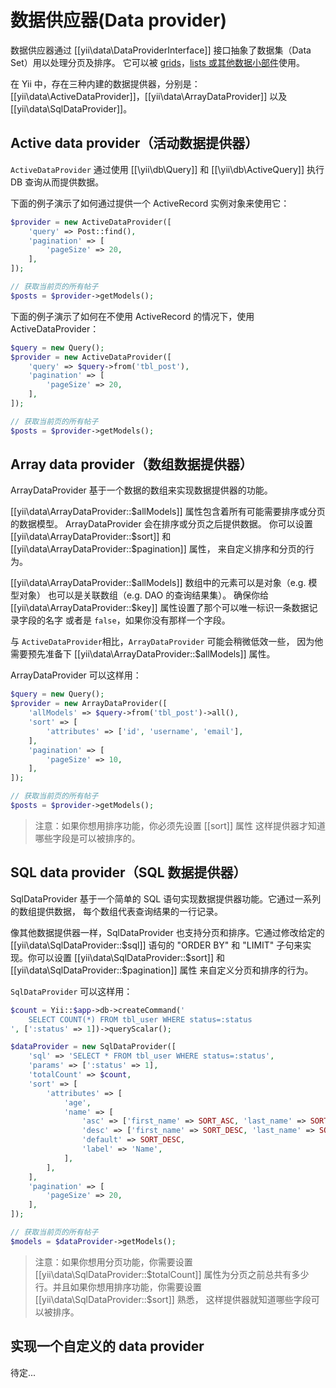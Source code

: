 数据供应器(Data provider)
==============

数据供应器通过 [[yii\data\DataProviderInterface]] 接口抽象了数据集（Data Set）用以处理分页及排序。
它可以被 [grids](data-grid.md)，[lists 或其他数据小部件](data-widgets.md)使用。

在 Yii 中，存在三种内建的数据提供器，分别是：[[yii\data\ActiveDataProvider]]，[[yii\data\ArrayDataProvider]] 以及
[[yii\data\SqlDataProvider]]。

Active data provider（活动数据提供器）
--------------------

`ActiveDataProvider` 通过使用 [[\yii\db\Query]] 和 [[\yii\db\ActiveQuery]] 执行 DB 查询从而提供数据。

下面的例子演示了如何通过提供一个 ActiveRecord 实例对象来使用它：

```php
$provider = new ActiveDataProvider([
	'query' => Post::find(),
	'pagination' => [
		'pageSize' => 20,
	],
]);

// 获取当前页的所有帖子
$posts = $provider->getModels();
```

下面的例子演示了如何在不使用 ActiveRecord 的情况下，使用 ActiveDataProvider：

```php
$query = new Query();
$provider = new ActiveDataProvider([
	'query' => $query->from('tbl_post'),
	'pagination' => [
		'pageSize' => 20,
	],
]);

// 获取当前页的所有帖子
$posts = $provider->getModels();
```

Array data provider（数组数据提供器）
-------------------

ArrayDataProvider 基于一个数据的数组来实现数据提供器的功能。

[[yii\data\ArrayDataProvider::$allModels]] 属性包含着所有可能需要排序或分页的数据模型。
ArrayDataProvider 会在排序或分页之后提供数据。
你可以设置 [[yii\data\ArrayDataProvider::$sort]] 和 [[yii\data\ArrayDataProvider::$pagination]] 属性，
来自定义排序和分页的行为。

[[yii\data\ArrayDataProvider::$allModels]] 数组中的元素可以是对象（e.g. 模型对象）
也可以是关联数组（e.g. DAO 的查询结果集）。
确保你给 [[yii\data\ArrayDataProvider::$key]] 属性设置了那个可以唯一标识一条数据记录字段的名字
或者是 `false`，如果你没有那样一个字段。

与 `ActiveDataProvider`相比，`ArrayDataProvider` 可能会稍微低效一些，
因为他需要预先准备下 [[yii\data\ArrayDataProvider::$allModels]] 属性。

ArrayDataProvider 可以这样用：


```php
$query = new Query();
$provider = new ArrayDataProvider([
    'allModels' => $query->from('tbl_post')->all(),
    'sort' => [
        'attributes' => ['id', 'username', 'email'],
    ],
    'pagination' => [
        'pageSize' => 10,
    ],
]);

// 获取当前页的所有帖子
$posts = $provider->getModels();
```

> 注意：如果你想用排序功能，你必须先设置 [[sort]] 属性
这样提供器才知道哪些字段是可以被排序的。

SQL data provider（SQL 数据提供器）
-----------------

SqlDataProvider 基于一个简单的 SQL 语句实现数据提供器功能。它通过一系列的数组提供数据，
每个数组代表查询结果的一行记录。

像其他数据提供器一样，SqlDataProvider 也支持分页和排序。它通过修改给定的
[[yii\data\SqlDataProvider::$sql]] 语句的 "ORDER BY" 和 "LIMIT" 子句来实现。你可以设置
[[yii\data\SqlDataProvider::$sort]] 和 [[yii\data\SqlDataProvider::$pagination]] 属性
来自定义分页和排序的行为。

`SqlDataProvider` 可以这样用：

```php
$count = Yii::$app->db->createCommand('
    SELECT COUNT(*) FROM tbl_user WHERE status=:status
', [':status' => 1])->queryScalar();

$dataProvider = new SqlDataProvider([
    'sql' => 'SELECT * FROM tbl_user WHERE status=:status',
    'params' => [':status' => 1],
    'totalCount' => $count,
    'sort' => [
        'attributes' => [
            'age',
            'name' => [
                'asc' => ['first_name' => SORT_ASC, 'last_name' => SORT_ASC],
                'desc' => ['first_name' => SORT_DESC, 'last_name' => SORT_DESC],
                'default' => SORT_DESC,
                'label' => 'Name',
            ],
        ],
    ],
    'pagination' => [
        'pageSize' => 20,
    ],
]);

// 获取当前页的所有帖子
$models = $dataProvider->getModels();
```

> 注意：如果你想用分页功能，你需要设置 [[yii\data\SqlDataProvider::$totalCount]]
属性为分页之前总共有多少行。并且如果你想用排序功能，你需要设置 [[yii\data\SqlDataProvider::$sort]] 熟悉，
这样提供器就知道哪些字段可以被排序。


实现一个自定义的 data provider
------------------------------------------

待定...
